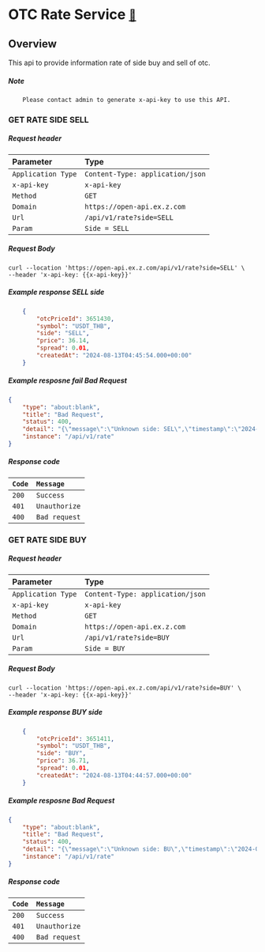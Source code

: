 # OTC Rate Service  <span style="font-size: 0.8em;">[🚀](../Readme.md#software-development-api-documents)</span>

## Overview
This api to provide information rate of side buy and sell of otc.

##### Note
```
    Please contact admin to generate x-api-key to use this API.
```

### GET RATE SIDE SELL

##### Request header

| Parameter | Type     |
| :-------- | :------- |
| `Application Type` | `Content-Type: application/json`     |
| `x-api-key` | `x-api-key`     |
| `Method` | `GET`     |
| `Domain` | `https://open-api.ex.z.com` |
| `Url` | `/api/v1/rate?side=SELL`     |
| `Param` | `Side = SELL`     |

##### Request Body
```
curl --location 'https://open-api.ex.z.com/api/v1/rate?side=SELL' \
--header 'x-api-key: {{x-api-key}}'
```

##### Example response SELL side
``` json
    {
        "otcPriceId": 3651430,
        "symbol": "USDT_THB",
        "side": "SELL",
        "price": 36.14,
        "spread": 0.01,
        "createdAt": "2024-08-13T04:45:54.000+00:00"
    }
```

##### Example resposne fail Bad Request
``` json
{
    "type": "about:blank",
    "title": "Bad Request",
    "status": 400,
    "detail": "{\"message\":\"Unknown side: SEL\",\"timestamp\":\"2024-08-13T13:53:41.99352743\"}",
    "instance": "/api/v1/rate"
}
```

##### Response code

| `Code` | `Message`     |
| :-------- | :------- |
| `200`   |   `Success` |
| `401` | `Unauthorize` |
| `400` | `Bad request` |

### GET RATE SIDE BUY

##### Request header

| Parameter | Type     |
| :-------- | :------- |
| `Application Type` | `Content-Type: application/json`     |
| `x-api-key` | `x-api-key`     |
| `Method` | `GET`     |
| `Domain` | `https://open-api.ex.z.com` |
| `Url` | `/api/v1/rate?side=BUY`     |
| `Param` | `Side = BUY`     |

##### Request Body
```
curl --location 'https://open-api.ex.z.com/api/v1/rate?side=BUY' \
--header 'x-api-key: {{x-api-key}}'
```

##### Example response BUY side
``` json
    {
        "otcPriceId": 3651411,
        "symbol": "USDT_THB",
        "side": "BUY",
        "price": 36.71,
        "spread": 0.01,
        "createdAt": "2024-08-13T04:44:57.000+00:00"
    }
```

##### Example resposne Bad Request
``` json
{
    "type": "about:blank",
    "title": "Bad Request",
    "status": 400,
    "detail": "{\"message\":\"Unknown side: BU\",\"timestamp\":\"2024-08-13T13:53:41.99352743\"}",
    "instance": "/api/v1/rate"
}
```

##### Response code

| `Code` | `Message`     |
| :-------- | :------- |
| `200`   |   `Success` |
| `401` | `Unauthorize` |
| `400` | `Bad request` |